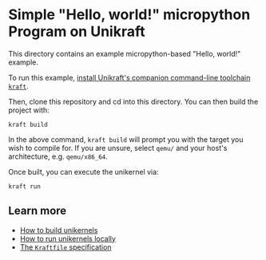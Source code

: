 # Simple "Hello, world!" micropython Program on Unikraft

This directory contains an example micropython-based "Hello, world!" example.

To run this example, [install Unikraft's companion command-line toolchain `kraft`](https://unikraft.org/docs/cli).

Then, clone this repository and cd into this directory.
You can then build the project with:

```
kraft build
```

In the above command, `kraft build` will prompt you with the target you wish to compile for.
If you are unsure, select `qemu/` and your host's architecture, e.g. `qemu/x86_64`.

Once built, you can execute the unikernel via:

```
kraft run
```

## Learn more

- [How to build unikernels](https://unikraft.org/docs/cli/building)
- [How to run unikernels locally](https://unikraft.org/docs/cli/running)
- [The `Kraftfile` specification](https://unikraft.org/docs/cli/reference/kraftfile/latest)
